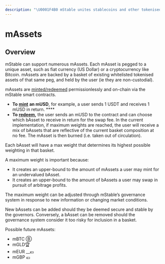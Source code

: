 ```yaml
---
description: "\U0001F4B0 mStable unites stablecoins and other tokenised assets into more useful and higher yielding instruments. Our first asset is a fiat currency (mUSD)."
---
```


# mAssets

## Overview

mStable can support numerous mAssets. Each mAsset is pegged to a unique asset, such as fiat currency \(US Dollar\) or a cryptocurrency like Bitcoin. mAssets are backed by a basket of existing whitelisted tokenised assets of that same peg, and held by the user \(ie they are non-custodial\). 

mAssets are [minted/redeemed](minting-and-redemption/) permissionlessly and on-chain via the mStable smart contracts. 

* **To** [**mint**](minting-and-redemption/#minting) **an mUSD**, for example, a user sends 1 USDT and receives 1 mUSD in return. ****
* **To** [**redeem**](minting-and-redemption/#redemption)**,** the user sends an mUSD to the contract and can choose which bAsset to receive in return for the swap fee. In the current implementation, if maximum weights are reached, the user will receive a mix of bAssets that are reflective of the current basket composition at no fee. The mAsset is then burned \(i.e. taken out of circulation\). 

Each bAsset will have a max weight that determines its highest possible weighting in that basket. 

A maximum weight is important because:

* It creates an upper-bound to the amount of mAssets a user may mint for an undervalued bAsset. 
* It creates an upper-bound to the amount of bAssets a user may swap in pursuit of arbitrage profits. 

The maximum weight can be adjusted through mStable’s governance system in response to new information or changing market conditions. 

New bAssets can be added should they be deemed secure and stable by the governors. Conversely, a bAsset can be removed should the governance system consider it too risky for inclusion in a basket. 

Possible future mAssets:

* mBTC Ⓑ
* mGLD🏆
* mEUR __💶 
* mGBP 💷

